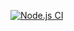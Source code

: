 [![Node.js CI](https://github.com/LuckyHlungwani/bootcamp_terminal_tests/actions/workflows/node.js.yml/badge.svg?branch=main)](https://github.com/LuckyHlungwani/bootcamp_terminal_tests/actions/workflows/node.js.yml)
